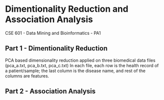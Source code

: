 # Dimentionality Reduction and Association Analysis
CSE 601 - Data Mining and Bioinformatics - PA1

## Part 1 - Dimentionality Reduction
PCA based dimensionality reduction applied on three biomedical data files (pca_a.txt, pca_b.txt, pca_c.txt)
In each file, each row is the health record of a patient/sample; the last column is the disease name, and rest of the columns are features. 

## Part 2 - Association Analysis


